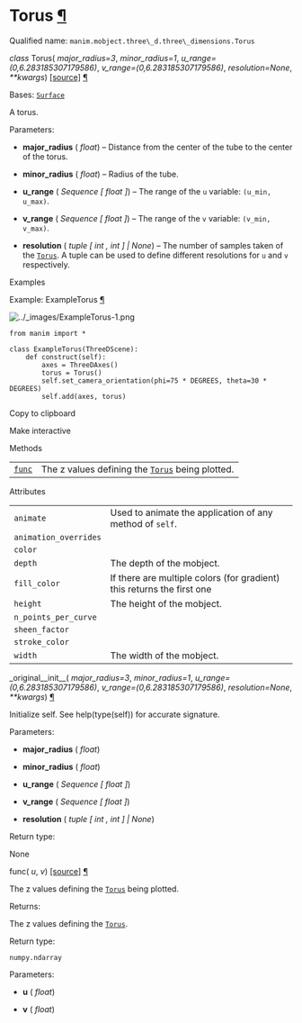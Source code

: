 # Torus [¶](https://docs.manim.community/en/stable/reference/manim.mobject.three_d.three_dimensions.Torus.html\#torus "Link to this heading")

Qualified name: `manim.mobject.three\_d.three\_dimensions.Torus`

_class_ Torus( _major\_radius=3_, _minor\_radius=1_, _u\_range=(0,6.283185307179586)_, _v\_range=(0,6.283185307179586)_, _resolution=None_, _\*\*kwargs_) [\[source\]](https://docs.manim.community/en/stable/_modules/manim/mobject/three_d/three_dimensions.html#Torus) [¶](https://docs.manim.community/en/stable/reference/manim.mobject.three_d.three_dimensions.Torus.html#manim.mobject.three_d.three_dimensions.Torus "Link to this definition")

Bases: [`Surface`](https://docs.manim.community/en/stable/reference/manim.mobject.three_d.three_dimensions.Surface.html#manim.mobject.three_d.three_dimensions.Surface "manim.mobject.three_d.three_dimensions.Surface")

A torus.

Parameters:

- **major\_radius** ( _float_) – Distance from the center of the tube to the center of the torus.

- **minor\_radius** ( _float_) – Radius of the tube.

- **u\_range** ( _Sequence_ _\[_ _float_ _\]_) – The range of the `u` variable: `(u_min, u_max)`.

- **v\_range** ( _Sequence_ _\[_ _float_ _\]_) – The range of the `v` variable: `(v_min, v_max)`.

- **resolution** ( _tuple_ _\[_ _int_ _,_ _int_ _\]_ _\|_ _None_) – The number of samples taken of the [`Torus`](https://docs.manim.community/en/stable/reference/manim.mobject.three_d.three_dimensions.Torus.html#manim.mobject.three_d.three_dimensions.Torus "manim.mobject.three_d.three_dimensions.Torus"). A tuple can be
used to define different resolutions for `u` and `v` respectively.


Examples

Example: ExampleTorus [¶](https://docs.manim.community/en/stable/reference/manim.mobject.three_d.three_dimensions.Torus.html#exampletorus)

![../_images/ExampleTorus-1.png](https://docs.manim.community/en/stable/_images/ExampleTorus-1.png)

```
from manim import *

class ExampleTorus(ThreeDScene):
    def construct(self):
        axes = ThreeDAxes()
        torus = Torus()
        self.set_camera_orientation(phi=75 * DEGREES, theta=30 * DEGREES)
        self.add(axes, torus)

```

Copy to clipboard

Make interactive

Methods

|     |     |
| --- | --- |
| [`func`](https://docs.manim.community/en/stable/reference/manim.mobject.three_d.three_dimensions.Torus.html#manim.mobject.three_d.three_dimensions.Torus.func "manim.mobject.three_d.three_dimensions.Torus.func") | The z values defining the [`Torus`](https://docs.manim.community/en/stable/reference/manim.mobject.three_d.three_dimensions.Torus.html#manim.mobject.three_d.three_dimensions.Torus "manim.mobject.three_d.three_dimensions.Torus") being plotted. |

Attributes

|     |     |
| --- | --- |
| `animate` | Used to animate the application of any method of `self`. |
| `animation_overrides` |  |
| `color` |  |
| `depth` | The depth of the mobject. |
| `fill_color` | If there are multiple colors (for gradient) this returns the first one |
| `height` | The height of the mobject. |
| `n_points_per_curve` |  |
| `sheen_factor` |  |
| `stroke_color` |  |
| `width` | The width of the mobject. |

\_original\_\_init\_\_( _major\_radius=3_, _minor\_radius=1_, _u\_range=(0,6.283185307179586)_, _v\_range=(0,6.283185307179586)_, _resolution=None_, _\*\*kwargs_) [¶](https://docs.manim.community/en/stable/reference/manim.mobject.three_d.three_dimensions.Torus.html#manim.mobject.three_d.three_dimensions.Torus._original__init__ "Link to this definition")

Initialize self. See help(type(self)) for accurate signature.

Parameters:

- **major\_radius** ( _float_)

- **minor\_radius** ( _float_)

- **u\_range** ( _Sequence_ _\[_ _float_ _\]_)

- **v\_range** ( _Sequence_ _\[_ _float_ _\]_)

- **resolution** ( _tuple_ _\[_ _int_ _,_ _int_ _\]_ _\|_ _None_)


Return type:

None

func( _u_, _v_) [\[source\]](https://docs.manim.community/en/stable/_modules/manim/mobject/three_d/three_dimensions.html#Torus.func) [¶](https://docs.manim.community/en/stable/reference/manim.mobject.three_d.three_dimensions.Torus.html#manim.mobject.three_d.three_dimensions.Torus.func "Link to this definition")

The z values defining the [`Torus`](https://docs.manim.community/en/stable/reference/manim.mobject.three_d.three_dimensions.Torus.html#manim.mobject.three_d.three_dimensions.Torus "manim.mobject.three_d.three_dimensions.Torus") being plotted.

Returns:

The z values defining the [`Torus`](https://docs.manim.community/en/stable/reference/manim.mobject.three_d.three_dimensions.Torus.html#manim.mobject.three_d.three_dimensions.Torus "manim.mobject.three_d.three_dimensions.Torus").

Return type:

`numpy.ndarray`

Parameters:

- **u** ( _float_)

- **v** ( _float_)
